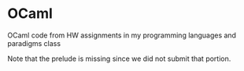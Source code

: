 # OCaml
OCaml code from HW assignments in my programming languages and paradigms class

Note that the prelude is missing since we did not submit that portion.
